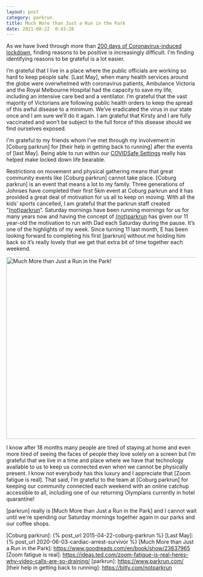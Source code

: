```yaml
---
layout: post
category: parkrun
title: Much More than Just a Run in the Park 
date: 2021-08-22  0:43:28
---
```


As we have lived through more than [200 days of Coronavirus-induced lockdown],
finding reasons to be positive is increasingly difficult. I'm finding
identifying reasons to be grateful is a lot easier.

I’m grateful that I live in a place where the public officials are working so
hard to keep people safe. [Last May], when many health services around the globe
were overwhelmed with coronavirus patients, Ambulance Victoria and the Royal
Melbourne Hospital had the capacity to save my life, including an intensive care
bed and a ventilator. I’m grateful that the vast majority of Victorians are
following public health orders to keep the spread of this awful disease to a
minimum. We’ve eradicated the virus in our state once and I am sure we’ll do it
again. I am grateful that Kirsty and I are fully vaccinated and won’t be subject
to the full force of this disease should we find ourselves exposed.

I'm grateful to my friends whom I've met through my involvement in [Coburg
parkrun] for [their help in getting back to running] after the events of [last
May]. Being able to run within our [COVIDSafe Settings] really has helped make
locked down life bearable.

Restrictions on movement and physical gathering means that great community
events like [Coburg parkrun] cannot take place. [Coburg parkrun] is an event
that means a lot to my family. Three generations of Johnses have completed their
first 5km event at Coburg parkrun and it has provided a great deal of motivation
for us all to keep on moving. With all the kids’ sports cancelled, I am grateful
that the parkrun staff created “[(not)parkrun]”. Saturday mornings have been
running mornings for us for many years now and having the concept of
[(not)parkrun] has given our 11 year-old the motivation to run with Dad each
Saturday during the pause. It’s one of the highlights of my week. Since turning
11 last month, E has been looking forward to completing his first [parkrun]
without me holding him back so it’s really lovely that we get that extra bit of
time together each weekend.

<a data-flickr-embed="true" href="https://www.flickr.com/gp/johnsyweb/1BV00k" title="Much More than Just a Run in the Park!" ><img src="https://live.staticflickr.com/65535/51394299519_436aeeed5d_z.jpg" width="640" height="480" alt="Much More than Just a Run in the Park!"></a>
<script async src="https://embedr.flickr.com/assets/client-code.js" charset="utf-8"></script>

I know after 18 months many people are tired of staying at home and even more
tired of seeing the faces of people they love solely on a screen but I’m
grateful that we live in a time and place where we have that technology
available to us to keep us connected even when we cannot be physically present.
I know not everybody has this luxury and I appreciate that [Zoom fatigue is
real]. That said, I’m grateful to the team at [Coburg parkrun] for keeping our
community connected each weekend with an online catchup accessible to all,
including one of our returning Olympians currently in hotel quarantine! 

[parkrun] really is [Much More than Just a Run in the Park] and I cannot wait
until we're spending our Saturday mornings together again in our parks and our
coffee shops.

<!-- links -->

[(not)parkrun]: https://blog.parkrun.com/uk/2020/06/10/notparkrun-is-here/
[200 days of Coronavirus-induced lockdown]: https://www.abc.net.au/news/2021-08-19/melbourne-200-days-of-covid-lockdowns-victoria/100386078
[COVIDSafe Settings]: https://www.coronavirus.vic.gov.au/coronavirus-covidsafe-settings
[Coburg parkrun]: {% post_url 2015-04-22-coburg-parkrun %}
[Last May]: {% post_url 2020-06-03-cardiac-arrest-survivor %}
[Much More than Just a Run in the Park]: https://www.goodreads.com/en/book/show/23637965
[Zoom fatigue is real]: https://ideas.ted.com/zoom-fatigue-is-real-heres-why-video-calls-are-so-draining/
[parkrun]: https://www.parkrun.com/
[their help in getting back to running]: https://bitly.com/notparkrun
